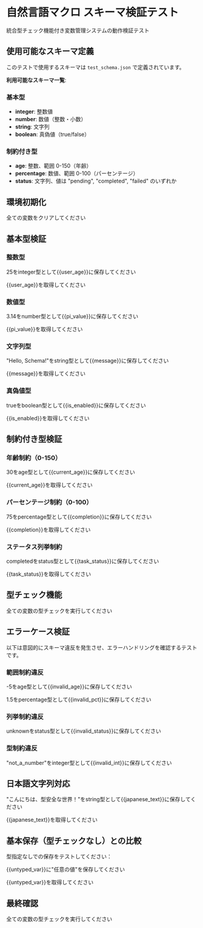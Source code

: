 # 自然言語マクロ スキーマ検証テスト

統合型チェック機能付き変数管理システムの動作検証テスト

## 使用可能なスキーマ定義

このテストで使用するスキーマは `test_schema.json` で定義されています。

**利用可能なスキーマ一覧**:

### 基本型
- **integer**: 整数値
- **number**: 数値（整数・小数）
- **string**: 文字列
- **boolean**: 真偽値（true/false）

### 制約付き型
- **age**: 整数、範囲 0-150（年齢）
- **percentage**: 数値、範囲 0-100（パーセンテージ）
- **status**: 文字列、値は "pending", "completed", "failed" のいずれか

## 環境初期化

全ての変数をクリアしてください

## 基本型検証

### 整数型

25をinteger型として{{user_age}}に保存してください

{{user_age}}を取得してください

### 数値型  

3.14をnumber型として{{pi_value}}に保存してください

{{pi_value}}を取得してください

### 文字列型

"Hello, Schema!"をstring型として{{message}}に保存してください

{{message}}を取得してください

### 真偽値型

trueをboolean型として{{is_enabled}}に保存してください

{{is_enabled}}を取得してください

## 制約付き型検証

### 年齢制約（0-150）

30をage型として{{current_age}}に保存してください

{{current_age}}を取得してください

### パーセンテージ制約（0-100）

75をpercentage型として{{completion}}に保存してください

{{completion}}を取得してください

### ステータス列挙制約

completedをstatus型として{{task_status}}に保存してください

{{task_status}}を取得してください

## 型チェック機能

全ての変数の型チェックを実行してください

## エラーケース検証

以下は意図的にスキーマ違反を発生させ、エラーハンドリングを確認するテストです。

### 範囲制約違反

-5をage型として{{invalid_age}}に保存してください

1.5をpercentage型として{{invalid_pct}}に保存してください

### 列挙制約違反

unknownをstatus型として{{invalid_status}}に保存してください

### 型制約違反

"not_a_number"をinteger型として{{invalid_int}}に保存してください

## 日本語文字列対応

"こんにちは、型安全な世界！"をstring型として{{japanese_text}}に保存してください

{{japanese_text}}を取得してください

## 基本保存（型チェックなし）との比較

型指定なしでの保存をテストしてください：

{{untyped_var}}に"任意の値"を保存してください

{{untyped_var}}を取得してください

## 最終確認

全ての変数の型チェックを実行してください